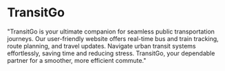 # TransitGo
"TransitGo is your ultimate companion for seamless public transportation journeys. Our user-friendly website offers real-time bus and train tracking, route planning, and travel updates. Navigate urban transit systems effortlessly, saving time and reducing stress. TransitGo, your dependable partner for a smoother, more efficient commute."
